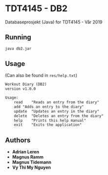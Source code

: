 # TDT4145 - DB2

Databaseprosjekt (Java) for TDT4145 - Vår 2019

## Running

```sh
java db2.jar
```

## Usage

(Can also be found in ```res/help.txt```)

```txt
Workout Diary (DB2)
version v1.0.0

Usage:
	read	"Reads an entry from the diary"
	add	"Adds an entry to the diary"
	update	"Updates an entry in the diary"
	delete	"Deletes an entry from the diary"
	help	"Prints this help manual"
	exit	"Exits the application"

```

## Authors

* **Adrian Leren**
* **Magnus Ramm**
* **Magnus Tidemann**
* **Vy Thi My Nguyen**